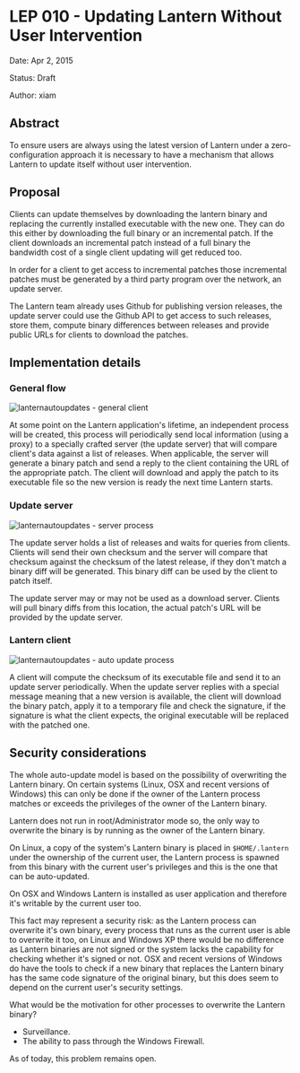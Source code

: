 # LEP 010 - Updating Lantern Without User Intervention

Date: Apr 2, 2015

Status: Draft

Author: xiam

## Abstract

To ensure users are always using the latest version of Lantern under a
zero-configuration approach it is necessary to have a mechanism that allows
Lantern to update itself without user intervention.

## Proposal

Clients can update themselves by downloading the lantern binary and replacing
the currently installed executable with the new one. They can do this either by
downloading the full binary or an incremental patch. If the client downloads an
incremental patch instead of a full binary the bandwidth cost of a single
client updating will get reduced too.

In order for a client to get access to incremental patches those incremental
patches must be generated by a third party program over the network, an update
server.

The Lantern team already uses Github for publishing version releases, the
update server could use the Github API to get access to such releases, store
them, compute binary differences between releases and provide public URLs for
clients to download the patches.

## Implementation details

### General flow

![lanternautoupdates - general client](https://cloud.githubusercontent.com/assets/385670/6097030/736614c8-af72-11e4-932f-07f718c51673.png)

At some point on the Lantern application's lifetime, an independent process
will be created, this process will periodically send local information (using a
proxy) to a specially crafted server (the update server) that will compare
client's data against a list of releases. When applicable, the server will
generate a binary patch and send a reply to the client containing the URL of
the appropriate patch. The client will download and apply the patch to its
executable file so the new version is ready the next time Lantern starts.

### Update server

![lanternautoupdates - server process](https://cloud.githubusercontent.com/assets/385670/6097042/cb08d42c-af72-11e4-9ca4-d09af2fbb11b.png)

The update server holds a list of releases and waits for queries from clients.
Clients will send their own checksum and the server will compare that checksum
against the checksum of the latest release, if they don't match a binary diff
will be generated. This binary diff can be used by the client to patch itself.

The update server may or may not be used as a download server. Clients will
pull binary diffs from this location, the actual patch's URL will be provided
by the update server.

### Lantern client

![lanternautoupdates - auto update process](https://cloud.githubusercontent.com/assets/385670/6097031/755f89c6-af72-11e4-82ea-0c82f27160b2.png)

A client will compute the checksum of its executable file and send it to an
update server periodically. When the update server replies with a special
message meaning that a new version is available, the client will download the
binary patch, apply it to a temporary file and check the signature, if the
signature is what the client expects, the original executable will be replaced
with the patched one.

## Security considerations

The whole auto-update model is based on the possibility of overwriting the
Lantern binary. On certain systems (Linux, OSX and recent versions of Windows)
this can only be done if the owner of the Lantern process matches or exceeds
the privileges of the owner of the Lantern binary.

Lantern does not run in root/Administrator mode so, the only way to overwrite
the binary is by running as the owner of the Lantern binary.

On Linux, a copy of the system's Lantern binary is placed in `$HOME/.lantern`
under the ownership of the current user, the Lantern process is spawned from
this binary with the current user's privileges and this is the one that can be
auto-updated.

On OSX and Windows Lantern is installed as user application and therefore it's
writable by the current user too.

This fact may represent a security risk: as the Lantern process can overwrite
it's own binary, every process that runs as the current user is able to
overwrite it too, on Linux and Windows XP there would be no difference as
Lantern binaries are not signed or the system lacks the capability for checking
whether it's signed or not. OSX and recent versions of Windows do have the
tools to check if a new binary that replaces the Lantern binary has the same
code signature of the original binary, but this does seem to depend on the
current user's security settings.

What would be the motivation for other processes to overwrite the Lantern
binary?

* Surveillance.
* The ability to pass through the Windows Firewall.

As of today, this problem remains open.

